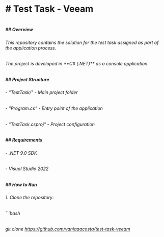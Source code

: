# \# Test Task - Veeam

# 

##### \## Overview

###### This repository contains the solution for the test task assigned as part of the application process.  

###### The project is developed in \*\*C# (.NET)\*\* as a console application.

##### 

##### \## Project Structure

###### \- "TestTask/" - Main project folder

###### \- "Program.cs" - Entry point of the application

###### \- "TestTask.csproj" - Project configuration

##### 

##### \## Requirements

###### \- .NET 9.0 SDK 

###### \- Visual Studio 2022

##### 

##### \## How to Run

###### 1\. Clone the repository:

###### ```bash

###### git clone https://github.com/vaniaaacosta/test-task-veeam



